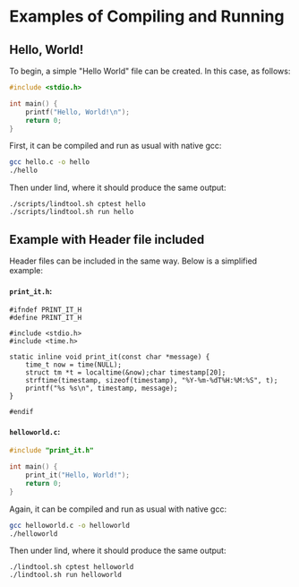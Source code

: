 # Examples of Compiling and Running

## Hello, World!
To begin, a simple "Hello World" file can be created.  In this case, as follows:
```c
#include <stdio.h>

int main() {
    printf("Hello, World!\n");
    return 0;
}

```
First, it can be compiled and run as usual with native gcc:
```bash
gcc hello.c -o hello
./hello
```

Then under lind, where it should produce the same output:
```
./scripts/lindtool.sh cptest hello
./scripts/lindtool.sh run hello
```
<!-- A sample output is shown below:
<a href="../../images/hello_screenshot1.png" target="_blank">
  ![Hello World Screenshot](../images/hello_screenshot1.png)
</a> -->

## Example with Header file included

Header files can be included in the same way.  Below is a simplified example:
#### `print_it.h`:
```
#ifndef PRINT_IT_H
#define PRINT_IT_H

#include <stdio.h>
#include <time.h>

static inline void print_it(const char *message) {    
    time_t now = time(NULL);
    struct tm *t = localtime(&now);char timestamp[20];
    strftime(timestamp, sizeof(timestamp), "%Y-%m-%dT%H:%M:%S", t);
    printf("%s %s\n", timestamp, message);
}

#endif
```
#### `helloworld.c`:
```c
#include "print_it.h"

int main() {
    print_it("Hello, World!");
    return 0;
}

```
Again, it can be compiled and run as usual with native gcc:
```bash
gcc helloworld.c -o helloworld
./helloworld
```

Then under lind, where it should produce the same output:
```
./lindtool.sh cptest helloworld
./lindtool.sh run helloworld
```
<!-- A sample output is shown below:
<a href="../../images/hello_screenshot2.png" target="_blank">
  ![Hello World With Headers Screenshot](../images/hello_screenshot2.png)
</a> -->